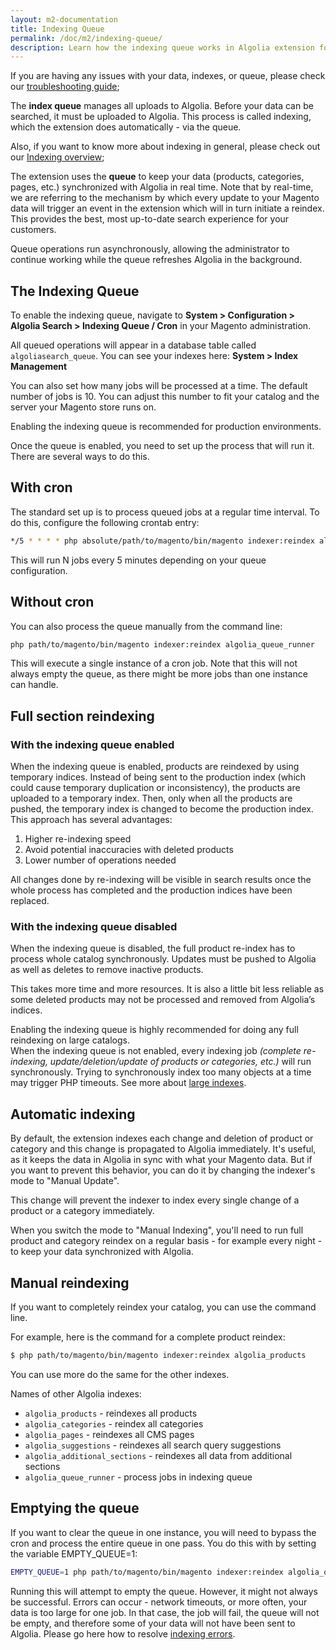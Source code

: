 ```yaml
---
layout: m2-documentation
title: Indexing Queue
permalink: /doc/m2/indexing-queue/
description: Learn how the indexing queue works in Algolia extension for Magento
---
```


<div class="alert alert-warning">
If you are having any issues with your data, indexes, or queue, please check our <a href="/magento/doc/m2/faq-support-data">troubleshooting guide</a>;
</div>

The **index queue** manages all uploads to Algolia. Before your data can be searched, it must be uploaded to Algolia. This process is called indexing, which the extension does automatically - via the queue.

<div class="alert alert-warning">
Also, if you want to know more about indexing in general, please check out our <a href="/magento/doc/m2/indexing">Indexing overview</a>;
</div>

The extension uses the **queue** to keep your data (products, categories, pages, etc.) synchronized with Algolia in real time. Note that by real-time, we are referring to the mechanism by which every update to your Magento data will trigger an event in the extension which will in turn initiate a reindex. This provides the best, most up-to-date search experience for your customers.

Queue operations run asynchronously, allowing the administrator to continue working while the queue refreshes Algolia in the background.

## The Indexing Queue

To enable the indexing queue, navigate to **System > Configuration > Algolia Search > Indexing Queue / Cron** in your Magento administration.

All queued operations will appear in a database table called `algoliasearch_queue`. You can see your indexes here:  **System > Index Management**

You can also set how many jobs will be processed at a time. The default number of jobs is 10. You can adjust this number to fit your catalog and the server your Magento store runs on.

<div class="alert alert-warning">
    <i class="fa fa-exclamation-triangle"></i>
    Enabling the indexing queue is recommended for production environments.
</div>

Once the queue is enabled, you need to set up the process that will run it. There are several ways to do this.

## With cron

The standard set up is to process queued jobs at a regular time interval. To do this, configure the following crontab entry:

```sh
*/5 * * * * php absolute/path/to/magento/bin/magento indexer:reindex algolia_queue_runner
```

This will run N jobs every 5 minutes depending on your queue configuration.

## Without cron

You can also process the queue manually from the command line:

```sh
php path/to/magento/bin/magento indexer:reindex algolia_queue_runner
```

This will execute a single instance of a cron job. Note that this will not always empty the queue, as there might be more jobs than one instance can handle.

## Full section reindexing

### With the indexing queue enabled

When the indexing queue is enabled, products are reindexed by using temporary indices. Instead of being sent to the production index (which could cause temporary duplication or inconsistency), the products are uploaded to a temporary index. Then, only when all the products are pushed, the temporary index is changed to become the production index. This approach has several advantages:

1. Higher re-indexing speed
2. Avoid potential inaccuracies with deleted products
3. Lower number of operations needed

All changes done by re-indexing will be visible in search results once the whole process has completed and the production indices have been replaced.

### With the indexing queue disabled

When the indexing queue is disabled, the full product re-index has to process whole catalog synchronously. Updates must be pushed to Algolia as well as deletes to remove inactive products.

This takes more time and more resources. It is also a little bit less reliable as some deleted products may not be processed and removed from Algolia’s indices.

<div class="alert alert-warning">
    <i class="fa fa-exclamation-triangle"></i>
    Enabling the indexing queue is highly recommended for doing any full reindexing on large catalogs.
</div>

<div class="alert alert-danger">
	<i class="fa fa-exclamation-triangle"></i>
	When the indexing queue is not enabled, every indexing job <i>(complete re-indexing, update/deletion/update of products or categories, etc.)</i> will run synchronously. Trying to synchronously index too many objects at a time may trigger PHP timeouts. See more about <a href="/magento/doc/m2/faq-support-data/#my-data-is-too-large">large indexes</a>.
</div>

## Automatic indexing

By default, the extension indexes each change and deletion of product or category and this change is propagated to Algolia immediately. It's useful, as it keeps the data in Algolia in sync with what your Magento data. But if you want to prevent this behavior, you can do it by changing the indexer's mode to "Manual Update".

This change will prevent the indexer to index every single change of a product or a category immediately.

When you switch the mode to "Manual Indexing", you'll need to run full product and category reindex on a regular basis - for example every night - to keep your data synchronized with Algolia.

## Manual reindexing

If you want to completely reindex your catalog, you can use the command line.

For example, here is the command for a complete product reindex:

```sh
$ php path/to/magento/bin/magento indexer:reindex algolia_products
```

You can use more do the same for the other indexes.

Names of other Algolia indexes:

- `algolia_products` - reindexes all products
- `algolia_categories` - reindex all categories
- `algolia_pages` - reindexes all CMS pages
- `algolia_suggestions` - reindexes all search query suggestions
- `algolia_additional_sections` - reindexes all data from additional sections
- `algolia_queue_runner` - process jobs in indexing queue

## Emptying the queue

If you want to clear the queue in one instance, you will need to bypass the cron and process the entire queue in one pass. You do this with by setting the variable EMPTY_QUEUE=1:

```sh
EMPTY_QUEUE=1 php path/to/magento/bin/magento indexer:reindex algolia_queue_runner
```
Running this will attempt to empty the queue. However, it might not always be successful. Errors can occur - network timeouts, or more often, your data is too large for one job. In that case, the job will fail, the queue will not be empty, and therefore some of your data will not have been sent to Algolia. Please go here how to resolve [indexing errors](/magento/doc/m2/faq-support-data/#common-errors).
